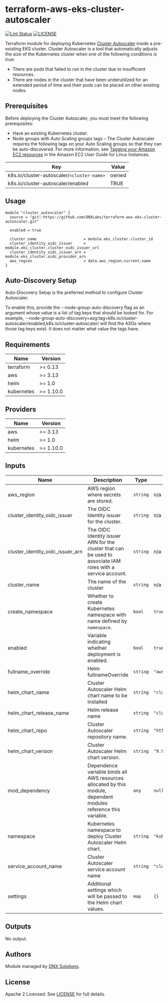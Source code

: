 # terraform-aws-eks-cluster-autoscaler

[![Lint Status](https://github.com/DNXLabs/terraform-aws-eks-cluster-autoscaler/workflows/Lint/badge.svg)](https://github.com/DNXLabs/terraform-aws-eks-cluster-autoscaler/actions)
[![LICENSE](https://img.shields.io/github/license/DNXLabs/terraform-aws-eks-cluster-autoscaler)](https://github.com/DNXLabs/terraform-aws-eks-cluster-autoscaler/blob/master/LICENSE)


Terraform module for deploying Kubernetes [Cluster Autoscaler](https://github.com/kubernetes/autoscaler/tree/master/cluster-autoscaler) inside a pre-existing EKS cluster. Cluster Autoscaler is a tool that automatically adjusts the size of the Kubernetes cluster when one of the following conditions is true:

- There are pods that failed to run in the cluster due to insufficient resources.
- There are nodes in the cluster that have been underutilized for an extended period of time and their pods can be placed on other existing nodes.

## Prerequisites

Before deploying the Cluster Autoscaler, you must meet the following prerequisites:
- Have an existing Kubernetes cluster.
- Node groups with Auto Scaling groups tags – The Cluster Autoscaler requires the following tags on your Auto Scaling groups so that they can be auto-discovered. For more information, see [Tagging your Amazon EC2 resources](https://docs.aws.amazon.com/AWSEC2/latest/UserGuide/Using_Tags.html) in the Amazon EC2 User Guide for Linux Instances.

| Key                                       | Value |
|-------------------------------------------|-------|
| k8s.io/cluster-autoscaler/`<cluster-name>`  | owned |
| k8s.io/cluster-autoscaler/enabled         | TRUE  |

## Usage

```
module "cluster_autoscaler" {
  source = "git::https://github.com/DNXLabs/terraform-aws-eks-cluster-autoscaler.git"

  enabled = true

  cluster_name                     = module.eks_cluster.cluster_id
  cluster_identity_oidc_issuer     = module.eks_cluster.cluster_oidc_issuer_url
  cluster_identity_oidc_issuer_arn = module.eks_cluster.oidc_provider_arn
  aws_region                       = data.aws_region.current.name
}
```

## Auto-Discovery Setup

Auto-Discovery Setup is the preferred method to configure Cluster Autoscaler.

To enable this, provide the --node-group-auto-discovery flag as an argument whose value is a list of tag keys that should be looked for. For example, --node-group-auto-discovery=asg:tag=k8s.io/cluster-autoscaler/enabled,k8s.io/cluster-autoscaler/<cluster-name> will find the ASGs where those tag keys exist. It does not matter what value the tags have.

<!--- BEGIN_TF_DOCS --->

## Requirements

| Name | Version |
|------|---------|
| terraform | >= 0.13 |
| aws | >= 3.13 |
| helm | >= 1.0 |
| kubernetes | >= 1.10.0 |

## Providers

| Name | Version |
|------|---------|
| aws | >= 3.13 |
| helm | >= 1.0 |
| kubernetes | >= 1.10.0 |

## Inputs

| Name | Description | Type | Default | Required |
|------|-------------|------|---------|:--------:|
| aws\_region | AWS region where secrets are stored. | `string` | n/a | yes |
| cluster\_identity\_oidc\_issuer | The OIDC Identity issuer for the cluster. | `string` | n/a | yes |
| cluster\_identity\_oidc\_issuer\_arn | The OIDC Identity issuer ARN for the cluster that can be used to associate IAM roles with a service account. | `string` | n/a | yes |
| cluster\_name | The name of the cluster | `string` | n/a | yes |
| create\_namespace | Whether to create Kubernetes namespace with name defined by `namespace`. | `bool` | `true` | no |
| enabled | Variable indicating whether deployment is enabled. | `bool` | `true` | no |
| fullname\_override | Helm fullnameOverride | `string` | `"aws-cluster-autoscaler"` | no |
| helm\_chart\_name | Cluster Autoscaler Helm chart name to be installed | `string` | `"cluster-autoscaler"` | no |
| helm\_chart\_release\_name | Helm release name | `string` | `"cluster-autoscaler"` | no |
| helm\_chart\_repo | Cluster Autoscaler repository name. | `string` | `"https://kubernetes.github.io/autoscaler"` | no |
| helm\_chart\_version | Cluster Autoscaler Helm chart version. | `string` | `"9.9.2"` | no |
| mod\_dependency | Dependence variable binds all AWS resources allocated by this module, dependent modules reference this variable. | `any` | `null` | no |
| namespace | Kubernetes namespace to deploy Cluster Autoscaler Helm chart. | `string` | `"kube-system"` | no |
| service\_account\_name | Cluster Autoscaler service account name | `string` | `"cluster-autoscaler"` | no |
| settings | Additional settings which will be passed to the Helm chart values. | `map` | `{}` | no |

## Outputs

No output.

<!--- END_TF_DOCS --->

## Authors

Module managed by [DNX Solutions](https://github.com/DNXLabs).

## License

Apache 2 Licensed. See [LICENSE](https://github.com/DNXLabs/terraform-aws-eks-cluster-autoscaler/blob/master/LICENSE) for full details.
